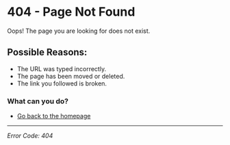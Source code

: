 # 404 - Page Not Found

Oops! The page you are looking for does not exist.

## Possible Reasons:

-   The URL was typed incorrectly.
-   The page has been moved or deleted.
-   The link you followed is broken.

### What can you do?

-   [Go back to the homepage](/)

---

_Error Code: 404_

